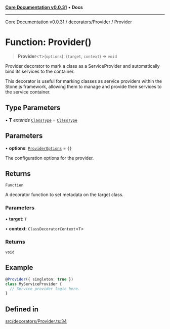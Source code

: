 [**Core Documentation v0.0.31**](../../../README.md) • **Docs**

***

[Core Documentation v0.0.31](../../../modules.md) / [decorators/Provider](../README.md) / Provider

# Function: Provider()

> **Provider**\<`T`\>(`options`): (`target`, `context`) => `void`

Provider decorator to mark a class as a ServiceProvider and automatically bind its services to the container.

This decorator is useful for marking classes as service providers within the Stone.js framework,
allowing them to manage and provide their services to the service container.

## Type Parameters

• **T** *extends* [`ClassType`](../../../definitions/type-aliases/ClassType.md) = [`ClassType`](../../../definitions/type-aliases/ClassType.md)

## Parameters

• **options**: [`ProviderOptions`](../interfaces/ProviderOptions.md) = `{}`

The configuration options for the provider.

## Returns

`Function`

A decorator function to set metadata on the target class.

### Parameters

• **target**: `T`

• **context**: `ClassDecoratorContext`\<`T`\>

### Returns

`void`

## Example

```typescript
@Provider({ singleton: true })
class MyServiceProvider {
  // Service provider logic here.
}
```

## Defined in

[src/decorators/Provider.ts:34](https://github.com/stonemjs/core/blob/a25677efd9a5f5a45cc90fda3ed3e87df97e6124/src/decorators/Provider.ts#L34)
